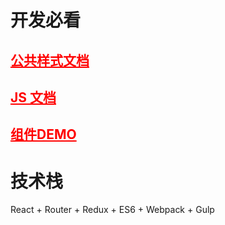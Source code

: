 # 开发必看
## <a target="_blank" href="../../cssdoc/index.html" style="color:#f00">公共样式文档</a>
## <a target="_blank" href="../../jsdoc/out/index.html" style="color:#f00">JS 文档</a>
## <a target="_blank" href="http://localhost:8000/demo.html" style="color:#f00">组件DEMO</a>

# 技术栈 
React + Router + Redux + ES6 + Webpack + Gulp

